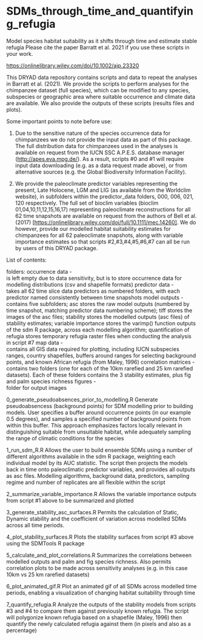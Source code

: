 # SDMs_through_time_and_quantifying_refugia
Model species habitat suitability as it shifts through time and estimate stable refugia
Please cite the paper Barratt et al. 2021 if you use these scripts in your work.

https://onlinelibrary.wiley.com/doi/10.1002/ajp.23320

This DRYAD data repository contains scripts and data to repeat the analyses in Barratt et al. (2021). We provide the scripts to perform analyses for the chimpanzee dataset (full species), which can be modified to any species, subspecies or geographic area where suitable occurrence and climate data are available. We also provide the outputs of these scripts (results files and plots).

Some important points to note before use:
1. Due to the sensitive nature of the species occurrence data for chimpanzees we do not provide the input data as part of this package. The full distribution data for chimpanzees used in the analyses is available on request from the IUCN SSC A.P.E.S. database manager (http://apes.eva.mpg.de/). As a result, scripts #0 and #1 will require input data downloading (e.g. as a data request made above), or from alternative sources (e.g. the Global Biodiversity Information Facility).

2. We provide the paleoclimate predictor variables representing the present, Late Holocene, LGM and LIG (as available from the Worldclim website), in subfolders within the predictor_data folders, 000, 006, 021, 120 respectively. The full set of bioclim variables (bioclim 01,04,10,11,12,15,16,17) representing paleoclimate reconstructions for all 62 time snapshots are available on request from the authors of Bell et al. (2017) [https://onlinelibrary.wiley.com/doi/full/10.1111/mec.14260]. We do however, provide our modelled habitat suitability estimates for chimpanzees for all 62 paleoclimate snapshots, along with variable importance estimates so that scripts #2,#3,#4,#5,#6,#7 can all be run by users of this DRYAD package.


List of contents:
 
folders:
occurrence data - 			
is left empty due to data sensitivity, but is to store occurrence data for modelling distributions (csv and shapefile formats)
predictor data - 			
takes all 62 time slice data predictors as numbered folders, with each predictor named consistently between time snapshots
model outputs - 			
contains five subfolders; asc stores the raw model outputs (numbered by time snapshot, matching predictor data numbering scheme); tiff stores the images of the asc files; stability stores the modelled outputs (asc files) of stability estimates; variable importance stores the varimp() function outputs of the sdm R package, across each modelling algorithm; quantification of refugia stores temporary refugia raster files when conducting the analysis in script #7
map data - 					
contains all GIS data required for plotting, including IUCN subspecies ranges, country shapefiles, buffers around ranges for selecting background points, and known African refugia (from Maley, 1996)
correlation matrices - 		
contains two folders (one for each of the 10km rarefied and 25 km rarefied datasets). Each of these folders contains the 3 stability estimates, plus fig and palm species richness
figures - 					
folder for output images



0_generate_pseudoabsences_prior_to_modelling.R
Generate pseudoabsencess (background points) for SDM modelling prior to building models. User specifies a buffer around occurrence points (in our example 0.5 degrees), and samples a specified number of background points from within this buffer. This approach emphasizes factors locally relevant in distinguishing suitable from unsuitable habitat, while adequately sampling the range of climatic conditions for the species

1_run_sdm_R.R
Allows the user to build ensemble SDMs using a number of different algorithms available in the sdm R package, weighting each individual model by its AUC statistic. The script then projects the models back in time onto paleoclimatic predictor variables, and provides all outputs as asc files. Modelling algorithms, background data, predictors, sampling regime and number of replicates are all flexible within the script

2_summarize_variable_importance.R
Allows the variable importance outputs from script #1 above to be summarized and plotted

3_generate_stability_asc_surfaces.R
Permits the calculation of Static, Dynamic stability and the coefficient of variation across modelled SDMs across all time periods. 

4_plot_stability_surfaces.R
Plots the stability surfaces from script #3 above using the SDMTools R package

5_calculate_and_plot_correlations.R
Summarizes the correlations between modelled outputs and palm and fig species richness. Also permits correlation plots to be made across sensitivity analyses (e.g. in this case 10km vs 25 km rarefied datasets)

6_plot_animated_gif.R
Plot an animated gif of all SDMs across modelled time periods, enabling a visualization of changing habitat suitability through time

7_quantify_refugia.R
Analyze the outputs of the stability models from scripts #3 and #4 to compare them against previously known refugia. The script will polygonize known refugia based on a shapefile (Maley, 1996) then quantify the newly calculated refugia against them (in pixels and also as a percentage)
